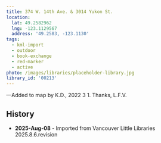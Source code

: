 ```yaml
---
title: 374 W. 14th Ave. & 3014 Yukon St.
location:
  lat: 49.2582962
  lng: -123.1129567
  address: '49.2583, -123.1130'
tags:
  - kml-import
  - outdoor
  - book-exchange
  - red-marker
  - active
photo: /images/libraries/placeholder-library.jpg
library_id: '00213'
---
```

—Added to map by K.D., 2022 3 1. Thanks, L.F.V.

## History
- **2025-Aug-08** - Imported from Vancouver Little Libraries 2025.8.6.revision

